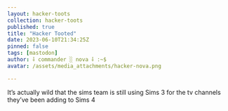 ```yaml
---
layout: hacker-toots
collection: hacker-toots
published: true
title: "Hacker Tooted"
date: 2023-06-10T21:34:25Z
pinned: false
tags: [mastodon]
author: ⸸ commander ░ nova ⸸ :~$
avatar: /assets/media_attachments/hacker-nova.png

---
```


<p>It’s actually wild that the sims team is still using Sims 3 for the tv channels they’ve been adding to Sims 4</p>


